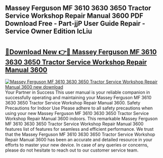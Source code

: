 ## Massey Ferguson MF 3610 3630 3650 Tractor Service Workshop Repair Manual 3600 PDF Download Free - Part-jjP User Guide Repair - Service Owner Edition lcLiu

# <h2><a href="http://bc88060.oget.top/?id=Massey+Ferguson+MF+3610+3630+3650+Tractor+Service+Workshop+Repair+Manual+3600">🔗Download New 👉🔴 Massey Ferguson MF 3610 3630 3650 Tractor Service Workshop Repair Manual 3600</a></h2>

[![Massey Ferguson MF 3610 3630 3650 Tractor Service Workshop Repair Manual 3600 new download](https://i.imgur.com/5g1atiW.png)](http://bc88060.oget.top/?id=Massey+Ferguson+MF+3610+3630+3650+Tractor+Service+Workshop+Repair+Manual+3600)
Your Partner in Success This user manual is your reliable companion in successfully operating and maintaining your Massey Ferguson MF 3610 3630 3650 Tractor Service Workshop Repair Manual 3600. Safety Precautions for Indoor Use Please adhere to all safety precautions when using your new Massey Ferguson MF 3610 3630 3650 Tractor Service Workshop Repair Manual 3600 indoors. This remarkable Massey Ferguson MF 3610 3630 3650 Tractor Service Workshop Repair Manual 3600 features list of features for seamless and efficient performance. We trust that the Massey Ferguson MF 3610 3630 3650 Tractor Service Workshop Repair Manual 3600 has been an accurate and detailed resource in your efforts to master your new device. In case of any queries or concerns, please do not hesitate to reach out to our customer service team.
